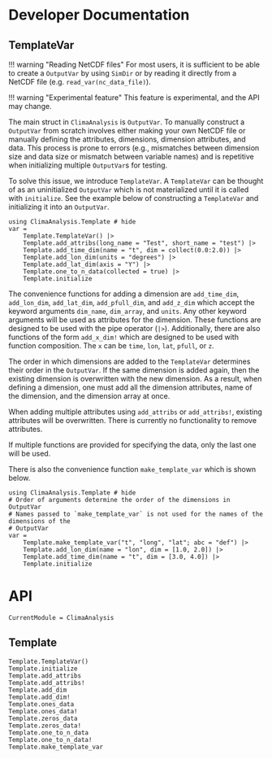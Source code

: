# Developer Documentation

## TemplateVar

!!! warning "Reading NetCDF files"
    For most users, it is sufficient to be able to create a `OutputVar` by using `SimDir`
    or by reading it directly from a NetCDF file (e.g. `read_var(nc_data_file)`).

!!! warning "Experimental feature"
    This feature is experimental, and the API may change.

The main struct in `ClimaAnalysis` is `OutputVar`. To manually construct a `OutputVar` from
scratch involves either making your own NetCDF file or manually defining the attributes,
dimensions, dimension attributes, and data. This process is prone to errors (e.g.,
mismatches between dimension size and data size or mismatch between variable names) and is
repetitive when initializing multiple `OutputVar`s for testing.

To solve this issue, we introduce `TemplateVar`. A `TemplateVar` can be thought of as an
uninitialized `OutputVar` which is not materialized until it is called with `initialize`.
See the example below of constructing a `TemplateVar` and initializing it into an
`OutputVar`.

```@example
using ClimaAnalysis.Template # hide
var =
    Template.TemplateVar() |>
    Template.add_attribs(long_name = "Test", short_name = "test") |>
    Template.add_time_dim(name = "t", dim = collect(0.0:2.0)) |>
    Template.add_lon_dim(units = "degrees") |>
    Template.add_lat_dim(axis = "Y") |>
    Template.one_to_n_data(collected = true) |>
    Template.initialize
```

The convenience functions for adding a dimension are `add_time_dim`, `add_lon_dim`,
`add_lat_dim`, `add_pfull_dim`, and `add_z_dim` which accept the keyword arguments
`dim_name`, `dim_array`, and `units`. Any other keyword arguments will be used as attributes
for the dimension. These functions are designed to be used with the pipe operator (`|>`).
Additionally, there are also functions of the form `add_x_dim!` which are designed to be
used with function composition. The `x` can be `time`, `lon`, `lat`, `pfull`, or `z`.

The order in which dimensions are added to the `TemplateVar` determines their order in the
`OutputVar`. If the same dimension is added again, then the existing dimension is
overwritten with the new dimension. As a result, when defining a dimension, one must add all
the dimension attributes, name of the dimension, and the dimension array at once.

When adding multiple attributes using `add_attribs` or `add_attribs!`, existing attributes
will be overwritten. There is currently no functionality to remove attributes.

If multiple functions are provided for specifying the data, only the last one will be used.

There is also the convenience function `make_template_var` which is shown below.

```@example
using ClimaAnalysis.Template # hide
# Order of arguments determine the order of the dimensions in OutputVar
# Names passed to `make_template_var` is not used for the names of the dimensions of the
# OutputVar
var =
    Template.make_template_var("t", "long", "lat"; abc = "def") |>
    Template.add_lon_dim(name = "lon", dim = [1.0, 2.0]) |>
    Template.add_time_dim(name = "t", dim = [3.0, 4.0]) |>
    Template.initialize
```

# API

```@meta
CurrentModule = ClimaAnalysis
```

## Template

```@docs
Template.TemplateVar()
Template.initialize
Template.add_attribs
Template.add_attribs!
Template.add_dim
Template.add_dim!
Template.ones_data
Template.ones_data!
Template.zeros_data
Template.zeros_data!
Template.one_to_n_data
Template.one_to_n_data!
Template.make_template_var
```

